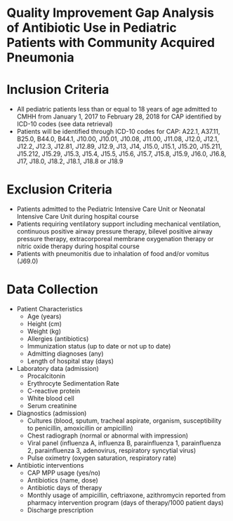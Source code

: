 Quality Improvement Gap Analysis of Antibiotic Use in Pediatric Patients with Community Acquired Pneumonia
================

Inclusion Criteria
==================

-   All pediatric patients less than or equal to 18 years of age admitted to CMHH from January 1, 2017 to February 28, 2018 for CAP identified by ICD-10 codes (see data retrieval)
-   Patients will be identified through ICD-10 codes for CAP: A22.1, A37.11, B25.0, B44.0, B44.1, J10.00, J10.01, J10.08, J11.00, J11.08, J12.0, J12.1, J12.2, J12.3, J12.81, J12.89, J12.9, J13, J14, J15.0, J15.1, J15.20, J15.211, J15.212, J15.29, J15.3, J15.4, J15.5, J15.6, J15.7, J15.8, J15.9, J16.0, J16.8, J17, J18.0, J18.2, J18.1, J18.8 or J18.9

Exclusion Criteria
==================

-   Patients admitted to the Pediatric Intensive Care Unit or Neonatal Intensive Care Unit during hospital course
-   Patients requiring ventilatory support including mechanical ventilation, continuous positive airway pressure therapy, bilevel positive airway pressure therapy, extracorporeal membrane oxygenation therapy or nitric oxide therapy during hospital course
-   Patients with pneumonitis due to inhalation of food and/or vomitus (J69.0)

Data Collection
===============

-   Patient Characteristics
    -   Age (years)
    -   Height (cm)
    -   Weight (kg)
    -   Allergies (antibiotics)
    -   Immunization status (up to date or not up to date)
    -   Admitting diagnoses (any)
    -   Length of hospital stay (days)
-   Laboratory data (admission)
    -   Procalcitonin
    -   Erythrocyte Sedimentation Rate
    -   C-reactive protein
    -   White blood cell
    -   Serum creatinine
-   Diagnostics (admission)
    -   Cultures (blood, sputum, tracheal aspirate, organism, susceptibility to penicillin, amoxicillin or ampicillin)
    -   Chest radiograph (normal or abnormal with impression)
    -   Viral panel (influenza A, influenza B, parainfluenza 1, parainfluenza 2, parainfluenza 3, adenovirus, respiratory syncytial virus)
    -   Pulse oximetry (oxygen saturation, respiratory rate)
-   Antibiotic interventions
    -   CAP MPP usage (yes/no)
    -   Antibiotics (name, dose)
    -   Antibiotic days of therapy
    -   Monthly usage of ampicillin, ceftriaxone, azithromycin reported from pharmacy intervention program (days of therapy/1000 patient days)
    -   Discharge prescription
